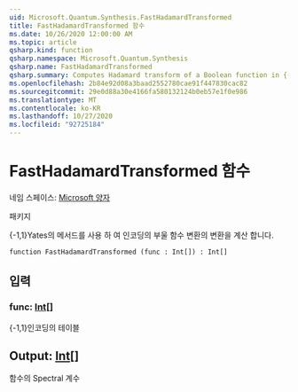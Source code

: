 ```yaml
---
uid: Microsoft.Quantum.Synthesis.FastHadamardTransformed
title: FastHadamardTransformed 함수
ms.date: 10/26/2020 12:00:00 AM
ms.topic: article
qsharp.kind: function
qsharp.namespace: Microsoft.Quantum.Synthesis
qsharp.name: FastHadamardTransformed
qsharp.summary: Computes Hadamard transform of a Boolean function in {-1,1} encoding using Yates's method
ms.openlocfilehash: 2b84e92d08a3baad2552780cae91f447830cac82
ms.sourcegitcommit: 29e0d88a30e4166fa580132124b0eb57e1f0e986
ms.translationtype: MT
ms.contentlocale: ko-KR
ms.lasthandoff: 10/27/2020
ms.locfileid: "92725184"
---
```

# <a name="fasthadamardtransformed-function"></a>FastHadamardTransformed 함수

네임 스페이스: [Microsoft 양자](xref:Microsoft.Quantum.Synthesis)

패키지 [](https://nuget.org/packages/)


{-1,1}Yates의 메서드를 사용 하 여 인코딩의 부울 함수 변환의 변환을 계산 합니다.

```qsharp
function FastHadamardTransformed (func : Int[]) : Int[]
```


## <a name="input"></a>입력

### <a name="func--int"></a>func: [Int](xref:microsoft.quantum.lang-ref.int)[]

{-1,1}인코딩의 테이블



## <a name="output--int"></a>Output: [Int](xref:microsoft.quantum.lang-ref.int)[]

함수의 Spectral 계수